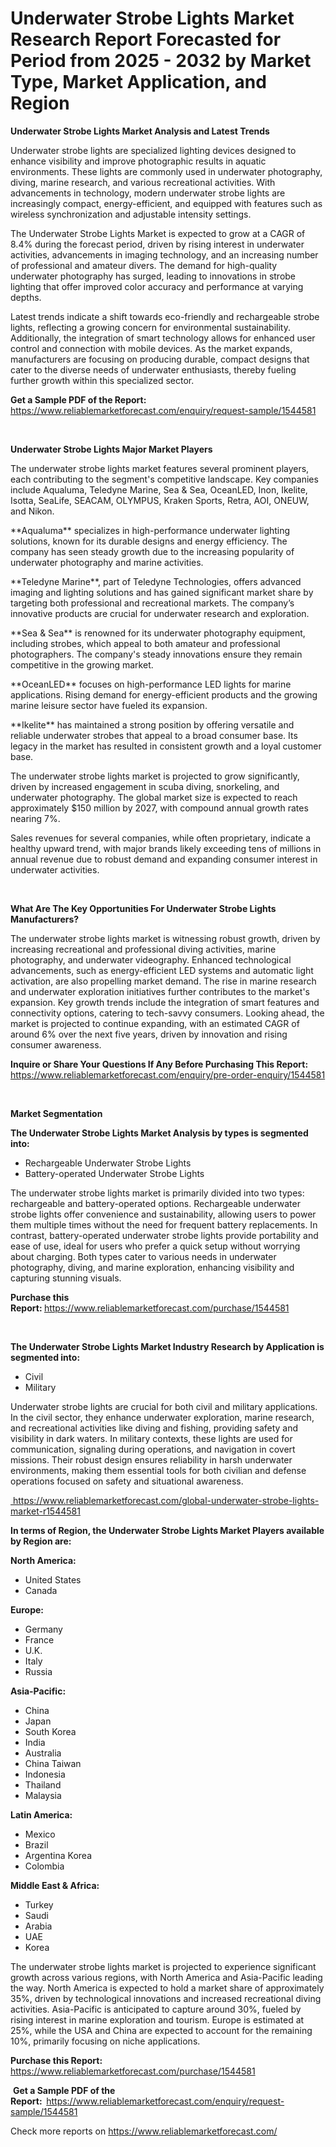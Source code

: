 <p><h1>Underwater Strobe Lights Market Research Report Forecasted for Period from 2025 -  2032 by Market Type, Market Application, and Region</h1></p><p><strong>Underwater Strobe Lights Market Analysis and Latest Trends</strong></p>
<p><p>Underwater strobe lights are specialized lighting devices designed to enhance visibility and improve photographic results in aquatic environments. These lights are commonly used in underwater photography, diving, marine research, and various recreational activities. With advancements in technology, modern underwater strobe lights are increasingly compact, energy-efficient, and equipped with features such as wireless synchronization and adjustable intensity settings.</p><p>The Underwater Strobe Lights Market is expected to grow at a CAGR of 8.4% during the forecast period, driven by rising interest in underwater activities, advancements in imaging technology, and an increasing number of professional and amateur divers. The demand for high-quality underwater photography has surged, leading to innovations in strobe lighting that offer improved color accuracy and performance at varying depths.</p><p>Latest trends indicate a shift towards eco-friendly and rechargeable strobe lights, reflecting a growing concern for environmental sustainability. Additionally, the integration of smart technology allows for enhanced user control and connection with mobile devices. As the market expands, manufacturers are focusing on producing durable, compact designs that cater to the diverse needs of underwater enthusiasts, thereby fueling further growth within this specialized sector.</p></p>
<p><strong>Get a Sample PDF of the Report:&nbsp;</strong> <a href="https://www.reliablemarketforecast.com/enquiry/request-sample/1544581?utm_campaign=2332&utm_medium=2&utm_source=Github&utm_content=ia&utm_term=17022025&utm_id=underwater-strobe-lights">https://www.reliablemarketforecast.com/enquiry/request-sample/1544581</a></p>
<p>&nbsp;</p>
<p><strong>Underwater Strobe Lights Major Market Players</strong></p>
<p><p>The underwater strobe lights market features several prominent players, each contributing to the segment's competitive landscape. Key companies include Aqualuma, Teledyne Marine, Sea & Sea, OceanLED, Inon, Ikelite, Isotta, SeaLife, SEACAM, OLYMPUS, Kraken Sports, Retra, AOI, ONEUW, and Nikon.</p><p>**Aqualuma** specializes in high-performance underwater lighting solutions, known for its durable designs and energy efficiency. The company has seen steady growth due to the increasing popularity of underwater photography and marine activities. </p><p>**Teledyne Marine**, part of Teledyne Technologies, offers advanced imaging and lighting solutions and has gained significant market share by targeting both professional and recreational markets. The company’s innovative products are crucial for underwater research and exploration.</p><p>**Sea & Sea** is renowned for its underwater photography equipment, including strobes, which appeal to both amateur and professional photographers. The company's steady innovations ensure they remain competitive in the growing market. </p><p>**OceanLED** focuses on high-performance LED lights for marine applications. Rising demand for energy-efficient products and the growing marine leisure sector have fueled its expansion.</p><p>**Ikelite** has maintained a strong position by offering versatile and reliable underwater strobes that appeal to a broad consumer base. Its legacy in the market has resulted in consistent growth and a loyal customer base.</p><p>The underwater strobe lights market is projected to grow significantly, driven by increased engagement in scuba diving, snorkeling, and underwater photography. The global market size is expected to reach approximately $150 million by 2027, with compound annual growth rates nearing 7%. </p><p>Sales revenues for several companies, while often proprietary, indicate a healthy upward trend, with major brands likely exceeding tens of millions in annual revenue due to robust demand and expanding consumer interest in underwater activities.</p></p>
<p>&nbsp;</p>
<p><strong>What Are The Key Opportunities For Underwater Strobe Lights Manufacturers?</strong></p>
<p><p>The underwater strobe lights market is witnessing robust growth, driven by increasing recreational and professional diving activities, marine photography, and underwater videography. Enhanced technological advancements, such as energy-efficient LED systems and automatic light activation, are also propelling market demand. The rise in marine research and underwater exploration initiatives further contributes to the market's expansion. Key growth trends include the integration of smart features and connectivity options, catering to tech-savvy consumers. Looking ahead, the market is projected to continue expanding, with an estimated CAGR of around 6% over the next five years, driven by innovation and rising consumer awareness.</p></p>
<p><strong>Inquire or Share Your Questions If Any Before Purchasing This Report:</strong> <a href="https://www.reliablemarketforecast.com/enquiry/pre-order-enquiry/1544581?utm_campaign=2332&utm_medium=2&utm_source=Github&utm_content=ia&utm_term=17022025&utm_id=underwater-strobe-lights">https://www.reliablemarketforecast.com/enquiry/pre-order-enquiry/1544581</a></p>
<p>&nbsp;</p>
<p><strong>Market Segmentation</strong></p>
<p><strong>The Underwater Strobe Lights Market Analysis by types is segmented into:</strong></p>
<p><ul><li>Rechargeable Underwater Strobe Lights</li><li>Battery-operated Underwater Strobe Lights</li></ul></p>
<p><p>The underwater strobe lights market is primarily divided into two types: rechargeable and battery-operated options. Rechargeable underwater strobe lights offer convenience and sustainability, allowing users to power them multiple times without the need for frequent battery replacements. In contrast, battery-operated underwater strobe lights provide portability and ease of use, ideal for users who prefer a quick setup without worrying about charging. Both types cater to various needs in underwater photography, diving, and marine exploration, enhancing visibility and capturing stunning visuals.</p></p>
<p><strong>Purchase this Report:&nbsp;</strong><a href="https://www.reliablemarketforecast.com/purchase/1544581?utm_campaign=2332&utm_medium=2&utm_source=Github&utm_content=ia&utm_term=17022025&utm_id=underwater-strobe-lights">https://www.reliablemarketforecast.com/purchase/1544581</a></p>
<p>&nbsp;</p>
<p><strong>The Underwater Strobe Lights Market Industry Research by Application is segmented into:</strong></p>
<p><ul><li>Civil</li><li>Military</li></ul></p>
<p><p>Underwater strobe lights are crucial for both civil and military applications. In the civil sector, they enhance underwater exploration, marine research, and recreational activities like diving and fishing, providing safety and visibility in dark waters. In military contexts, these lights are used for communication, signaling during operations, and navigation in covert missions. Their robust design ensures reliability in harsh underwater environments, making them essential tools for both civilian and defense operations focused on safety and situational awareness.</p></p>
<p><a href="https://www.reliablemarketforecast.com/global-underwater-strobe-lights-market-r1544581?utm_campaign=2332&utm_medium=2&utm_source=Github&utm_content=ia&utm_term=17022025&utm_id=underwater-strobe-lights">&nbsp;https://www.reliablemarketforecast.com/global-underwater-strobe-lights-market-r1544581</a></p>
<p><strong>In terms of Region, the Underwater Strobe Lights Market Players available by Region are:</strong></p>
<p>
    <p> <strong> North America: </strong>
        <ul>
            <li>United States</li>
            <li>Canada</li>
        </ul>
        </p> 
    <p> <strong> Europe: </strong>
        <ul>
            <li>Germany</li>
            <li>France</li>
            <li>U.K.</li>
            <li>Italy</li>
            <li>Russia</li>
        </ul>
        </p> 
    <p> <strong> Asia-Pacific: </strong>
        <ul>
            <li>China</li>
            <li>Japan</li>
            <li>South Korea</li>
            <li>India</li>
            <li>Australia</li>
            <li>China Taiwan</li>
            <li>Indonesia</li>
            <li>Thailand</li>
            <li>Malaysia</li>
        </ul>
        </p> 
    <p> <strong> Latin America: </strong>
        <ul>
            <li>Mexico</li>
            <li>Brazil</li>
            <li>Argentina Korea</li>
            <li>Colombia</li>
        </ul>
        </p> 
    <p> <strong> Middle East & Africa: </strong>
        <ul>
            <li>Turkey</li>
            <li>Saudi</li>
            <li>Arabia</li>
            <li>UAE</li>
            <li>Korea</li>
        </ul>
    </p>
    </p>
<p><p>The underwater strobe lights market is projected to experience significant growth across various regions, with North America and Asia-Pacific leading the way. North America is expected to hold a market share of approximately 35%, driven by technological innovations and increased recreational diving activities. Asia-Pacific is anticipated to capture around 30%, fueled by rising interest in marine exploration and tourism. Europe is estimated at 25%, while the USA and China are expected to account for the remaining 10%, primarily focusing on niche applications.</p></p>
<p><strong>Purchase this Report: </strong><a href="https://www.reliablemarketforecast.com/purchase/1544581?utm_campaign=2332&utm_medium=2&utm_source=Github&utm_content=ia&utm_term=17022025&utm_id=underwater-strobe-lights">https://www.reliablemarketforecast.com/purchase/1544581</a></p>
<p>&nbsp;<strong>Get a Sample PDF of the Report:&nbsp;&nbsp;</strong><a href="https://www.reliablemarketforecast.com/enquiry/request-sample/1544581?utm_campaign=2332&utm_medium=2&utm_source=Github&utm_content=ia&utm_term=17022025&utm_id=underwater-strobe-lights">https://www.reliablemarketforecast.com/enquiry/request-sample/1544581</a></p>
<p><strong></strong></p>
<p>Check more reports on <a href="https://www.reliablemarketforecast.com/?utm_campaign=2332&utm_medium=2&utm_source=Github&utm_content=ia&utm_term=17022025&utm_id=underwater-strobe-lights">https://www.reliablemarketforecast.com/</a></p>